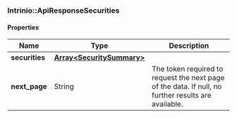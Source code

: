 

[//]: # (CLASS:Intrinio::ApiResponseSecurities)

[//]: # (KIND:object)

### Intrinio::ApiResponseSecurities

#### Properties

[//]: # (START_DEFINITION)

Name | Type | Description
------------ | ------------- | -------------
**securities** | [**Array&lt;SecuritySummary&gt;**](SecuritySummary.md) |  &nbsp;
**next_page** | String | The token required to request the next page of the data. If null, no further results are available. &nbsp;

[//]: # (END_DEFINITION)


[//]: # (CONTAINED_CLASS:Intrinio::SecuritySummary)



